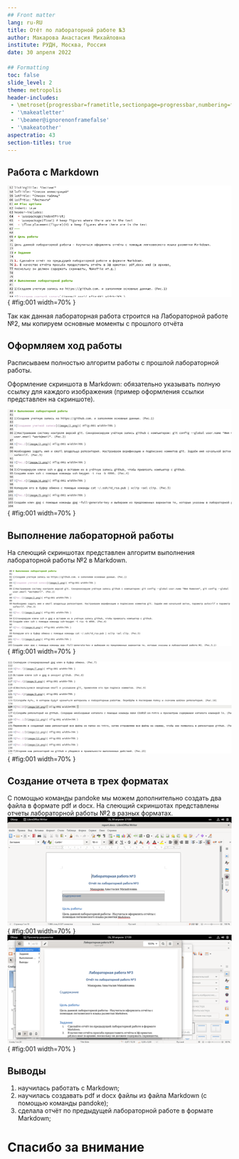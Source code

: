 ```yaml
---
## Front matter
lang: ru-RU
title: Отёт по лабораторной работе №3
author: Макарова Анастасия Михайловна
institute: РУДН, Москва, Россия
date: 30 апреля 2022

## Formatting
toc: false
slide_level: 2
theme: metropolis
header-includes: 
 - \metroset{progressbar=frametitle,sectionpage=progressbar,numbering=fraction}
 - '\makeatletter'
 - '\beamer@ignorenonframefalse'
 - '\makeatother'
aspectratio: 43
section-titles: true
---
```



## Работа с Markdown
![Записываем и оформляем цель и задания лабораторной работы](image/1.png){ #fig:001 width=70% }

Так как данная лабораторная работа строится на Лабораторной работе №2, мы копируем основные моменты с прошлого отчёта

## Оформляем ход работы

Расписываем полностью алгоритм работы с прошлой лабораторной работы.

Оформление скриншота в Markdown: обязательно указывать полную ссылку для каждого изображения (пример оформления ссылки представлен на скриншоте).

![Оформление хода работы](image/2.png){ #fig:001 width=70% }

## Выполнение лабораторной работы

На слеющий скриншотах представлен алгоритм выполнения лабораторной работы №2 в Markdown.

![Рис.5](image/5.png){ #fig:001 width=70% }

![Рис.6](image/6.png){ #fig:001 width=70% }

## Создание отчета в трех форматах

С помощью команды pandoke мы можем дополнительно создать два файла в формате pdf и docx. На слеющий скриншотах представлены отчеты лабораторной работы №2 в разных форматах.
![docx](image/3.png){ #fig:001 width=70% }
![pdf](image/4.png){ #fig:001 width=70% }

## Выводы

1) научилась работать с Markdown;
2) научилась создавать pdf и docx файлы из файла Markdown (с помощью команды pandoke);
3) сделала отчёт по предыдущей лабораторной работе в формате Markdown;

# Спасибо за внимание


